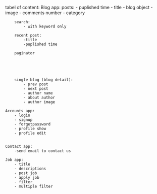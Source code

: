 tabel of content:
	 Blog app:
		posts:
			- puplished time 
			- title
			- blog object 
			- image
			- comments number
			- category


		search:
			- with keyword only

		recent post:
			-title
			-puplished time

		paginator





		single blog (blog detail):
			- prev post
			- next post
			- author name
			- about author
			- author image

	Accounts app:
		- login
		- signup
		- forgetpassword
		- profile show
		- profile edit
	

	Contact app:
		-send email to contact us

	Job app:
		- title
		- descriptions
		- post job
		- apply job
		- filter
		- multiple filter
